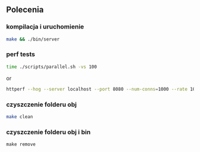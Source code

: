 ## Polecenia
### kompilacja i uruchomienie
```sh
make && ./bin/server
```

### perf tests
```sh
time ./scripts/parallel.sh -vs 100
```
or
```sh
httperf --hog --server localhost --port 8080 --num-conns=1000 --rate 100000
```

### czyszczenie folderu obj
```sh
make clean
```

### czyszczenie folderu obj i bin
```
make remove
```